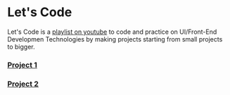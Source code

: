 # Let's Code

Let's Code is a [playlist on youtube](https://www.youtube.com/playlist?list=PLLXntwspGdhB6Zwb98u_crRJNfy3v0lmv) to code and practice on UI/Front-End Developmen Technologies by making projects starting from small projects to bigger.


### [Project 1](https://github.com/mahmoudzohdi/Lets-Code/tree/project-1)

### [Project 2](https://github.com/mahmoudzohdi/Lets-Code/tree/project-2)